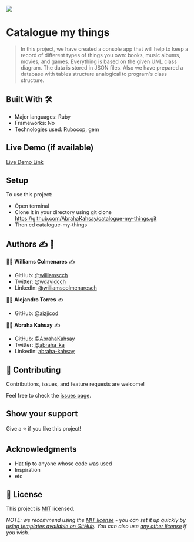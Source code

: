 ![](https://img.shields.io/badge/Microverse-blueviolet)

# Catalogue my things

> In this project, we have created a console app that will help to keep a record of different types of things you own: books, music albums, movies, and games. Everything is based on the given UML class diagram. The data is stored in JSON files. Also we have prepared a database with tables structure analogical to program's class structure.


## Built With :hammer_and_wrench:

- Major languages: Ruby
- Frameworks: No
- Technologies used: Rubocop, gem

## Live Demo (if available)

[Live Demo Link](https://drive.google.com/file/d/1ZO_R2loMoiaBnkUtaMSBhIOlb_7kS5f0/view?usp=sharing)

## Setup

To use this project:
- Open terminal
- Clone it in your directory using
git clone https://github.com/AbrahaKahsay/catalogue-my-things.git
- Then cd catalogue-my-things


## Authors :writing_hand: :busts_in_silhouette:

:man_technologist: **Williams Colmenares** :writing_hand:

- GitHub: [@williamscch](https://github.com/williamscch)
- Twitter: [@wdavidcch](https://twitter.com/wdavidcch)
- LinkedIn: [@williamscolmenaresch](https://www.linkedin.com/in/williamscolmenaresch/)


:man_technologist: **Alejandro Torres** :writing_hand:

- GitHub: [@aizjicod](https://github.com/aizjicod)

:man_technologist: **Abraha Kahsay** :writing_hand:

- GitHub: [@AbrahaKahsay](https://github.com/AbrahaKahsay)
- Twitter: [@abraha_ka](https://twitter.com/abraha_ka)
- LinkedIn: [abraha-kahsay](https://www.linkedin.com/in/abraha-kahsay/)

## 🤝 Contributing

Contributions, issues, and feature requests are welcome!

Feel free to check the [issues page](../../issues/).

## Show your support

Give a ⭐️ if you like this project!

## Acknowledgments

- Hat tip to anyone whose code was used
- Inspiration
- etc

## 📝 License

This project is [MIT](./LICENSE) licensed.

_NOTE: we recommend using the [MIT license](https://choosealicense.com/licenses/mit/) - you can set it up quickly by [using templates available on GitHub](https://docs.github.com/en/communities/setting-up-your-project-for-healthy-contributions/adding-a-license-to-a-repository). You can also use [any other license](https://choosealicense.com/licenses/) if you wish._
